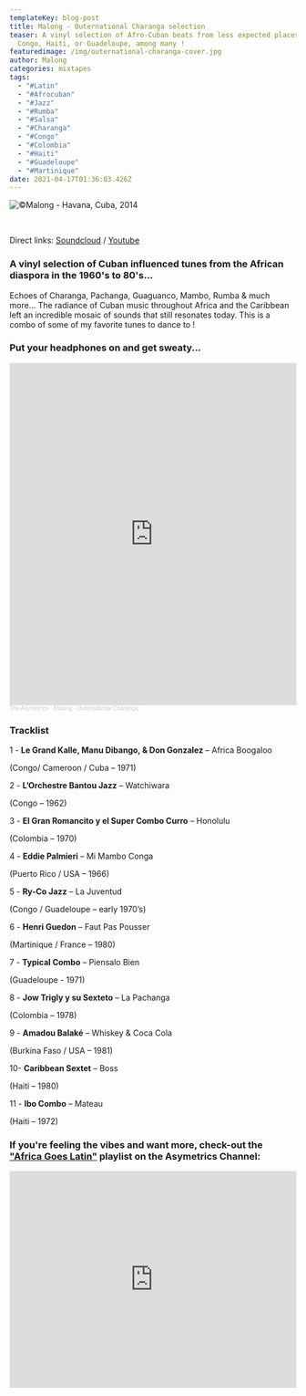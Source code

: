 ```yaml
---
templateKey: blog-post
title: Malong - Outernational Charanga selection
teaser: A vinyl selection of Afro-Cuban beats from less expected places like
  Congo, Haiti, or Guadeloupe, among many !
featuredimage: /img/outernational-charanga-cover.jpg
author: Malong
categories: mixtapes
tags:
  - "#Latin"
  - "#Afrocuban"
  - "#Jazz"
  - "#Rumba"
  - "#Salsa"
  - "#Charanga"
  - "#Congo"
  - "#Colombia"
  - "#Haiti"
  - "#Guadeloupe"
  - "#Martinique"
date: 2021-04-17T01:36:03.426Z
---
```

![](/img/1941366_602751769809456_1274356228_o.jpg "©Malong - Havana, Cuba, 2014")

<br>

Direct links: [Soundcloud](https://soundcloud.com/the-asymetrics/malong-outernational-charanga) / [Youtube](https://www.youtube.com/watch?v=gVUA3BV5BY8)

### A vinyl selection of Cuban influenced tunes from the African diaspora in the 1960's to 80's...

Echoes of Charanga, Pachanga, Guaguanco, Mambo, Rumba & much more... The radiance of Cuban music throughout Africa and the Caribbean left an incredible mosaic of sounds that still resonates today. This is a combo of some of my favorite tunes to dance to !

### Put your headphones on and get sweaty...

<iframe width="100%" height="600" scrolling="no" frameborder="no" allow="autoplay" src="https://w.soundcloud.com/player/?url=https%3A//api.soundcloud.com/tracks/1029820741&color=%23ff5500&auto_play=false&hide_related=false&show_comments=true&show_user=true&show_reposts=false&show_teaser=true&visual=true"></iframe><div style="font-size: 10px; color: #cccccc;line-break: anywhere;word-break: normal;overflow: hidden;white-space: nowrap;text-overflow: ellipsis; font-family: Interstate,Lucida Grande,Lucida Sans Unicode,Lucida Sans,Garuda,Verdana,Tahoma,sans-serif;font-weight: 100;"><a href="https://soundcloud.com/the-asymetrics" title="The Asymetrics" target="_blank" style="color: #cccccc; text-decoration: none;">The Asymetrics</a> · <a href="https://soundcloud.com/the-asymetrics/malong-outernational-charanga" title="Malong - Outernational Charanga" target="_blank" style="color: #cccccc; text-decoration: none;">Malong - Outernational Charanga</a></div>

### Tracklist

1 - **Le Grand Kalle, Manu Dibango, & Don Gonzalez** – Africa Boogaloo 

(Congo/ Cameroon / Cuba – 1971)

2 - **L’Orchestre Bantou Jazz** – Watchiwara 

(Congo – 1962)

3 - **El Gran Romancito y el Super Combo Curro** – Honolulu 

(Colombia – 1970)

4 - **Eddie Palmieri** – Mi Mambo Conga 

(Puerto Rico / USA – 1966)

5 - **Ry-Co Jazz** – La Juventud 

(Congo / Guadeloupe – early 1970’s)

6 - **Henri Guedon** – Faut Pas Pousser 

(Martinique / France – 1980)

7 - **Typical Combo** – Piensalo Bien 

(Guadeloupe - 1971)

8 - **Jow Trigly y su Sexteto** – La Pachanga 

(Colombia – 1978)

9 - **Amadou Balaké** – Whiskey & Coca Cola 

(Burkina Faso / USA – 1981)

10- **Caribbean Sextet** – Boss 

(Haiti – 1980)

11 - **Ibo Combo** – Mateau 

(Haiti – 1972)

### If you're feeling the vibes and want more, check-out the ["Africa Goes Latin"](https://www.youtube.com/playlist?list=PLZtgNolXlRSSYSXzkOXa2t-C0lC3XlCE2) playlist on the Asymetrics Channel:

<iframe width="100%" height="380" src="https://www.youtube.com/embed/playlist?list=PLZtgNolXlRSSYSXzkOXa2t-C0lC3XlCE2" title="YouTube video player" frameborder="0" allow="accelerometer; autoplay; clipboard-write; encrypted-media; gyroscope; picture-in-picture" allowfullscreen referrerpolicy="origin"></iframe>